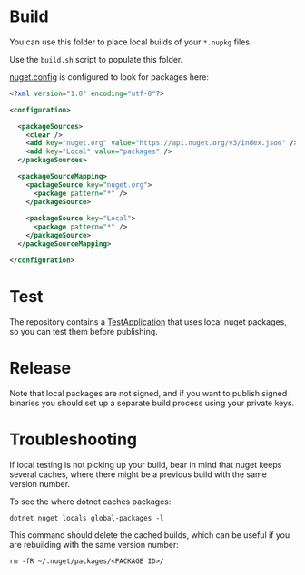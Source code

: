 # Build

You can use this folder to place local builds of your `*.nupkg` files.

Use the `build.sh` script to populate this folder.

[nuget.config](../nuget.config) is configured to look for packages here:

```xml
<?xml version="1.0" encoding="utf-8"?>

<configuration>

  <packageSources>
    <clear />
    <add key="nuget.org" value="https://api.nuget.org/v3/index.json" />
    <add key="Local" value="packages" />
  </packageSources>

  <packageSourceMapping>
    <packageSource key="nuget.org">
      <package pattern="*" />
    </packageSource>
    
    <packageSource key="Local">
      <package pattern="*" />
    </packageSource>
  </packageSourceMapping>

</configuration>
```

# Test

The repository contains a [TestApplication](../TestApplication/) that uses
local nuget packages, so you can test them before publishing.

# Release

Note that local packages are not signed, and if you want to publish signed
binaries you should set up a separate build process using your private keys.

# Troubleshooting

If local testing is not picking up your build, bear in mind that nuget keeps
several caches, where there might be a previous build with the same version
number.

To see the where dotnet caches packages:

    dotnet nuget locals global-packages -l

This command should delete the cached builds, which can be useful if you
are rebuilding with the same version number:

    rm -fR ~/.nuget/packages/<PACKAGE ID>/
